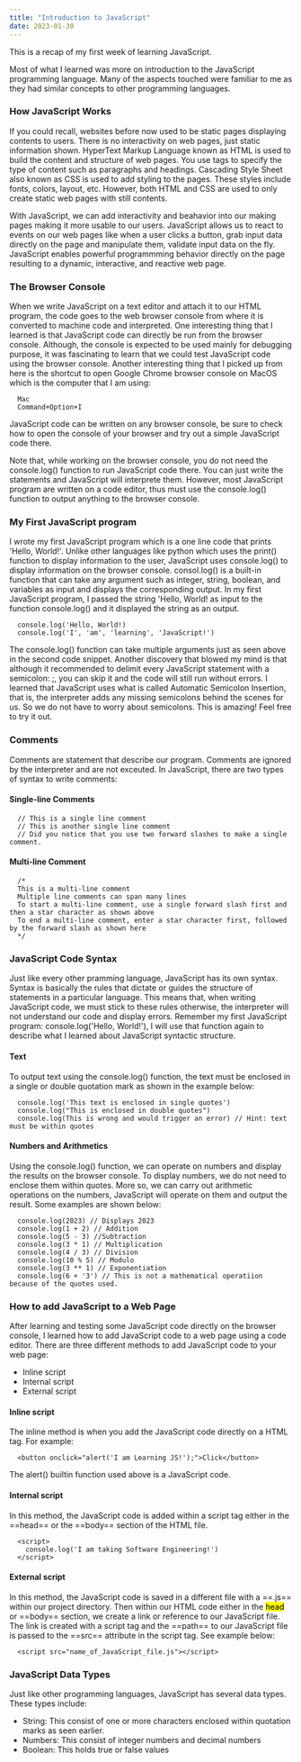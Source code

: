 ```yaml
---
title: "Introduction to JavaScript"
date: 2023-01-30
---
```

This is a recap of my first week of learning JavaScript.

Most of what I learned was more on introduction to the JavaScript programming language. Many of the aspects touched were familiar to me as they had similar concepts to other programming languages. 

### How JavaScript Works
If you could recall, websites before now used to be static pages displaying contents to users. There is no interactivity on web pages, just static information shown. HyperText Markup Language known as HTML is used to build the content and structure of web pages. You use tags to specify the type of content such as paragraphs and headings. Cascading Style Sheet also known as CSS is used to add styling to the pages. These styles include fonts, colors, layout, etc. However, both HTML and CSS are used to only create static web pages with still contents.

With JavaScript, we can add interactivity and beahavior into our making pages making it more usable to our users. JavaScript allows us to react to events on our web pages like when a user clicks a button, grab input data directly on the page and manipulate them, validate input data on the fly. JavaScript enables powerful programmming behavior directly on the page resulting to a dynamic, interactive, and reactive web page.

### The Browser Console
When we write JavaScript on a text editor and attach it to our HTML program, the code goes to the web browser console from where it is converted to machine code and interpreted. One interesting thing that I learned is that JavaScript code can directly be run from the browser console. Although, the console is expected to be used mainly for debugging purpose, it was fascinating to learn that we could test JavaScript code using the browser console. Another interesting thing that I picked up from here is the shortcut to open Google Chrome browser console on MacOS which is the computer that I am using:
```
  Mac
  Command+Option+I  
```

JavaScript code can be written on any browser console, be sure to check how to open the console of your browser and try out a simple JavaScript code there.

Note that, while working on the browser console, you do not need the console.log() function to run JavaScript code there. You can just write the statements and JavaScript will interprete them. However, most JavaScript program are written on a code editor, thus must use the console.log() function to output anything to the browser console.

### My First JavaScript program
I wrote my first JavaScript program which is a one line code that prints 'Hello, World!'. Unlike other languages like python which uses the print() function to display information to the user, JavaScript uses console.log() to display information on the browser console. consol.log() is a built-in function that can take any argument such as integer, string, boolean, and variables as input and displays the corresponding output. In my first JavaScript program, I passed the string 'Hello, World! as input to the function console.log() and it displayed the string as an output.
```
  console.log('Hello, World!)  
  console.log('I', 'am', 'learning', 'JavaScript!')
```
The console.log() function can take multiple arguments just as seen above in the second code snippet. Another discovery that blowed my mind is that although it recommended to delimit every JavaScript statement with a semicolon: ;, you can skip it and the code will still run without errors. I learned that JavaScript uses what is called Automatic Semicolon Insertion, that is, the interpreter adds any missing semicolons behind the scenes for us. So we do not have to worry about semicolons. This is amazing! Feel free to try it out.

### Comments
Comments are statement that describe our program. Comments are ignored by the interpreter and are not exceuted. In JavaScript, there are two types of syntax to write comments:

#### Single-line Comments
```
  // This is a single line comment  
  // This is another single line comment  
  // Did you notice that you use two forward slashes to make a single comment.
```
#### Multi-line Comment
```
  /*  
  This is a multi-line comment  
  Multiple line comments can span many lines  
  To start a multi-line comment, use a single forward slash first and then a star character as shown above  
  To end a multi-line comment, enter a star character first, followed by the forward slash as shown here  
  */
```
### JavaScript Code Syntax
Just like every other pramming language, JavaScript has its own syntax. Syntax is basically the rules that dictate or guides the structure of statements in a particular language. This means that, when writing JavaScript code, we must stick to these rules otherwise, the interpreter will not understand our code and display errors. Remember my first JavaScript program: console.log('Hello, World!'), I will use that function again to describe what I learned about JavaScript syntactic structure.

#### Text
To output text using the console.log() function, the text must be enclosed in a single or double quotation mark as shown in the example below:
```
  console.log('This text is enclosed in single quotes')  
  console.log("This is enclosed in double quotes")  
  console.log(This is wrong and would trigger an error) // Hint: text must be within quotes
```
#### Numbers and Arithmetics
Using the console.log() function, we can operate on numbers and display the results on the browser console. To display numbers, we do not need to enclose them within quotes. More so, we can carry out arithmetic operations on the numbers, JavaScript will operate on them and output the result. Some examples are shown below:  
```
  console.log(2023) // Displays 2023  
  console.log(1 + 2) // Addition  
  console.log(5 - 3) //Subtraction  
  console.log(3 * 1) // Multiplication  
  console.log(4 / 3) // Division  
  console.log(10 % 5) // Modulo  
  console.log(3 ** 1) // Exponentiation  
  console.log(6 + '3') // This is not a mathematical operatiion because of the quotes used.
```
### How to add JavaScript to a Web Page
After learning and testing some JavaScript code directly on the browser console, I learned how to add JavaScript code to a web page using a code editor. There are three different methods to add JavaScript code to your web page:

- Inline script
- Internal script
- External script

#### Inline script
The inline method is when you add the JavaScript code directly on a HTML tag. For example:  
```
  <button onclick="alert('I am Learning JS!');">Click</button>
```
The alert() builtin function used above is a JavaScript code.

#### Internal script
In this method, the JavaScript code is added within a script tag either in the ==head== or the ==body== section of the HTML file.  
```  
  <script>
    console.log('I am taking Software Engineering!')
  </script>
```
#### External script
In this method, the JavaScript code is saved in a different file with a ==.js== within our project directory. Then within our HTML code either in the <mark>head</mark> or ==body== section, we create a link or reference to our JavaScript file. The link is created with a script tag and the ==path== to our JavaScript file is passed to the ==src== attribute in the script tag. See example below:  
```  
  <script src="name_of_JavaScript_file.js"></script>
```

### JavaScript Data Types
Just like other programming languages, JavaScript has several data types. These types include:  

- String: This consist of one or more characters enclosed within quotation marks as seen earlier.  
- Numbers: This consist of integer numbers and decimal numbers
- Boolean: This holds true or false values
